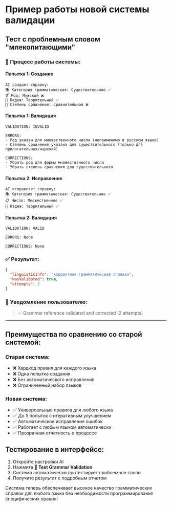 # Пример работы новой системы валидации

## Тест с проблемным словом "млекопитающими"

### 🔄 Процесс работы системы:

#### Попытка 1: Создание

```
AI создает справку:
📚 Категория грамматическая: Существительное ✅
⚥ Род: Мужской ❌
🎯 Падеж: Творительный ✅
📐 Степень сравнения: Сравнительная ❌
```

#### Попытка 1: Валидация

```
VALIDATION: INVALID

ERRORS:
- Род указан для множественного числа (неприменимо в русском языке)
- Степень сравнения указана для существительного (только для прилагательных/наречий)

CORRECTIONS:
- Убрать род для формы множественного числа
- Убрать степень сравнения для существительного
```

#### Попытка 2: Исправление

```
AI исправляет справку:
📚 Категория грамматическая: Существительное ✅
📋 Число: Множественное ✅
🎯 Падеж: Творительный ✅
```

#### Попытка 2: Валидация

```
VALIDATION: VALID

ERRORS: None

CORRECTIONS: None
```

### ✅ Результат:

```json
{
  "linguisticInfo": "корректная грамматическая справка",
  "wasValidated": true,
  "attempts": 2
}
```

### 📱 Уведомление пользователю:

> ✅ Grammar reference validated and corrected (2 attempts)

---

## Преимущества по сравнению со старой системой:

### Старая система:

- ❌ Хардкод правил для каждого языка
- ❌ Одна попытка создания
- ❌ Без автоматического исправления
- ❌ Ограниченный набор языков

### Новая система:

- ✅ Универсальные правила для любого языка
- ✅ До 5 попыток с итеративным улучшением
- ✅ Автоматическое исправление ошибок
- ✅ Работает с любым языком автоматически
- ✅ Прозрачная отчетность о процессе

## Тестирование в интерфейсе:

1. Откройте настройки AI
2. Нажмите **🧪 Test Grammar Validation**
3. Система автоматически протестирует проблемное слово
4. Получите результат с подробным отчетом

Система теперь обеспечивает высокое качество грамматических справок для любого языка без необходимости программирования специфических правил!
